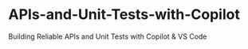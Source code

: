 # APIs-and-Unit-Tests-with-Copilot
Building Reliable APIs and Unit Tests with Copilot &amp; VS Code
